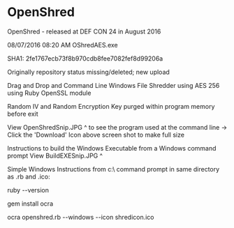 # OpenShred
OpenShred - released at DEF CON 24 in August 2016

08/07/2016  08:20 AM OShredAES.exe

SHA1: 2fe1767ecb73f8b970cdb8fee7082fef8d99206a

Originally repository status missing/deleted; new upload

Drag and Drop and Command Line Windows File Shredder using AES 256 using Ruby OpenSSL module

Random IV and Random Encryption Key purged within program memory before exit

View OpenShredSnip.JPG ^ to see the program used at the command line -> Click the 'Download' Icon above screen shot to make full size

Instructions to build the Windows Executable from a Windows command prompt View BuildEXESnip.JPG ^

Simple Windows Instructions from c:\ command prompt in same directory as .rb and .ico:

ruby --version

gem install ocra

ocra openshred.rb --windows --icon shredicon.ico
